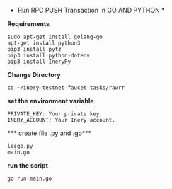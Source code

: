 * Run RPC PUSH Transaction In GO AND PYTHON *


**Requirements**
```
sudo apt-get install golang-go
apt-get install python3
pip3 install pytz
pip3 install python-dotenv
pip3 install IneryPy
```

**Change Directory**

```
cd ~/inery-testnet-faucet-tasks/rawrr
```


**set the environment variable**

```
PRIVATE_KEY: Your private key.
INERY_ACCOUNT: Your Inery account.
```


*** create file .py and .go***
```
lesgo.py
main.go
```


**run the script**

```
go run main.go
```
